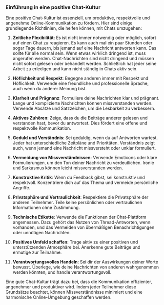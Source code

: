 
### Einführung in eine positive Chat-Kultur

Eine positive Chat-Kultur ist essenziell, um produktive, respektvolle und angenehme Online-Kommunikation zu fördern. Hier sind einige grundlegende Richtlinien, die helfen können, mit Chats umzugehen:

1. **Zeitliche Flexibilität**: Es ist nicht immer notwendig oder möglich, sofort auf einen Chat zu reagieren. Es kann auch mal ein paar Stunden oder sogar Tage dauern, bis jemand auf eine Nachricht antworten kann. Das sollte für alle normal sein. Wenn etwas wirklich dringend ist, muss angerufen werden. Chat-Nachrichten sind nicht dringend und müssen nicht sofort gelesen oder behandelt werden. Schließlich hat jeder seine Arbeit zu erledigen und kann nicht ständig in Chats aktiv sein.

2. **Höflichkeit und Respekt**: Begegne anderen immer mit Respekt und Höflichkeit. Verwende eine freundliche und professionelle Sprache, auch wenn du anderer Meinung bist.

3. **Klarheit und Prägnanz**: Formuliere deine Nachrichten klar und prägnant. Lange und komplizierte Nachrichten können missverstanden werden. Verwende Absätze und Satzzeichen, um die Lesbarkeit zu verbessern.

4. **Aktives Zuhören**: Zeige, dass du die Beiträge anderer gelesen und verstanden hast, bevor du antwortest. Dies fördert eine offene und respektvolle Kommunikation.

5. **Geduld und Verständnis**: Sei geduldig, wenn du auf Antworten wartest. Jeder hat unterschiedliche Zeitpläne und Prioritäten. Verständnis zeigt auch, wenn jemand eine Nachricht missversteht oder unklar formuliert.

6. **Vermeidung von Missverständnissen**: Verwende Emoticons oder klare Formulierungen, um den Ton deiner Nachricht zu verdeutlichen. Ironie und Sarkasmus können leicht missverstanden werden.

7. **Konstruktive Kritik**: Wenn du Feedback gibst, sei konstruktiv und respektvoll. Konzentriere dich auf das Thema und vermeide persönliche Angriffe.

8. **Privatsphäre und Vertraulichkeit**: Respektiere die Privatsphäre der anderen Teilnehmer. Teile keine persönlichen oder vertraulichen Informationen ohne Zustimmung.

9. **Technische Etikette**: Verwende die Funktionen der Chat-Plattform angemessen. Dazu gehört das Nutzen von Thread-Antworten, wenn vorhanden, und das Vermeiden von übermäßigen Benachrichtigungen oder unnötigen Nachrichten.

10. **Positives Umfeld schaffen**: Trage aktiv zu einer positiven und unterstützenden Atmosphäre bei. Anerkenne gute Beiträge und ermutige zur Teilnahme.

11. **Verantwortungsvolles Handeln**: Sei dir der Auswirkungen deiner Worte bewusst. Überlege, wie deine Nachrichten von anderen wahrgenommen werden könnten, und handle verantwortungsvoll.

Eine gute Chat-Kultur trägt dazu bei, dass die Kommunikation effizienter, angenehmer und produktiver wird. Indem jeder Teilnehmer diese Grundsätze beachtet, können Missverständnisse minimiert und eine harmonische Online-Umgebung geschaffen werden.